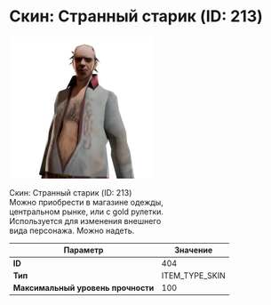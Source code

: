 # Скин: Странный старик (ID: 213)

![Item Image](../img/404.webp?raw=true)

Скин: Странный старик (ID: 213)<br>Можно приобрести в магазине одежды,<br>центральном рынке, или с gold рулетки.<br>Используется для изменения внешнего<br>вида персонажа. Можно надеть.


| Параметр | Значение |
|----------|----------|
| **ID** | 404 |
| **Тип** | ITEM_TYPE_SKIN |
| **Максимальный уровень прочности** | 100 |

